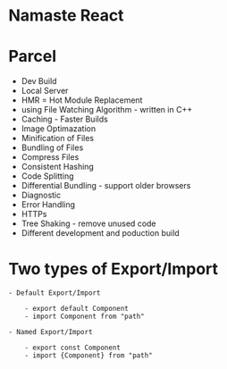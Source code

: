 # Namaste React

# Parcel

- Dev Build
- Local Server
- HMR = Hot Module Replacement
- using File Watching Algorithm - written in C++
- Caching - Faster Builds
- Image Optimazation
- Minification of Files
- Bundling of Files
- Compress Files
- Consistent Hashing
- Code Splitting
- Differential Bundling - support older browsers
- Diagnostic
- Error Handling
- HTTPs
- Tree Shaking - remove unused code
- Different development and poduction build


# Two types of Export/Import

    - Default Export/Import
        
        - export default Component
        - import Component from "path"

    - Named Export/Import
        
        - export const Component
        - import {Component} from "path"